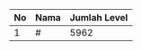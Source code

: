 | No | Nama            | Jumlah Level |
|----|-----------------|--------------|
| 1  | #    |    5962        |
